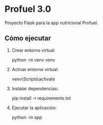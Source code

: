 # Profuel 3.0

Proyecto Flask para la app nutricional Profuel.

## Cómo ejecutar

1. Crear entorno virtual:

    python -m venv venv

2. Activar entorno virtual:

    venv\Scripts\activate

3. Instalar dependencias:

    pip install -r requirements.txt

4. Ejecutar la aplicación:

    python -m app
